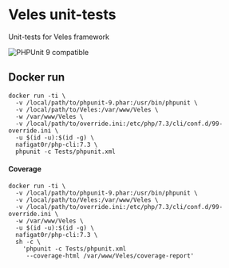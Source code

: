 # Veles unit-tests
Unit-tests for Veles framework

![PHPUnit 9 compatible][compatibility img]

## Docker run

    docker run -ti \
      -v /local/path/to/phpunit-9.phar:/usr/bin/phpunit \
      -v /local/path/to/Veles:/var/www/Veles \
      -w /var/www/Veles \
      -v /local/path/to/override.ini:/etc/php/7.3/cli/conf.d/99-override.ini \
      -u $(id -u):$(id -g) \
      nafigat0r/php-cli:7.3 \
      phpunit -c Tests/phpunit.xml

#### Coverage

    docker run -ti \
      -v /local/path/to/phpunit-9.phar:/usr/bin/phpunit \
      -v /local/path/to/Veles:/var/www/Veles \
      -v /local/path/to/override.ini:/etc/php/7.3/cli/conf.d/99-override.ini \
      -w /var/www/Veles \
      -u $(id -u):$(id -g) \
      nafigat0r/php-cli:7.3 \
      sh -c \
        'phpunit -c Tests/phpunit.xml
         --coverage-html /var/www/Veles/coverage-report'

[compatibility img]: https://img.shields.io/badge/PHPUnit-v9_compatible-brightgreen.svg
